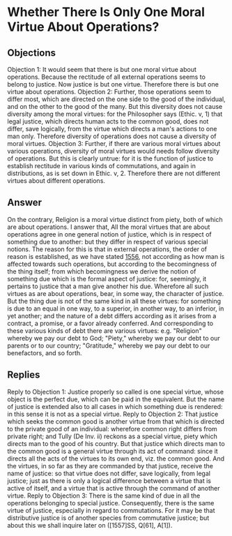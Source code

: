 # Whether There Is Only One Moral Virtue About Operations?
## Objections
Objection 1: It would seem that there is but one moral virtue about operations. Because the rectitude of all external operations seems to belong to justice. Now justice is but one virtue. Therefore there is but one virtue about operations.
Objection 2: Further, those operations seem to differ most, which are directed on the one side to the good of the individual, and on the other to the good of the many. But this diversity does not cause diversity among the moral virtues: for the Philosopher says (Ethic. v, 1) that legal justice, which directs human acts to the common good, does not differ, save logically, from the virtue which directs a man's actions to one man only. Therefore diversity of operations does not cause a diversity of moral virtues.
Objection 3: Further, if there are various moral virtues about various operations, diversity of moral virtues would needs follow diversity of operations. But this is clearly untrue: for it is the function of justice to establish rectitude in various kinds of commutations, and again in distributions, as is set down in Ethic. v, 2. Therefore there are not different virtues about different operations.
## Answer
On the contrary, Religion is a moral virtue distinct from piety, both of which are about operations.
I answer that, All the moral virtues that are about operations agree in one general notion of justice, which is in respect of something due to another: but they differ in respect of various special notions. The reason for this is that in external operations, the order of reason is established, as we have stated [1556](A[2]), not according as how man is affected towards such operations, but according to the becomingness of the thing itself; from which becomingness we derive the notion of something due which is the formal aspect of justice: for, seemingly, it pertains to justice that a man give another his due. Wherefore all such virtues as are about operations, bear, in some way, the character of justice. But the thing due is not of the same kind in all these virtues: for something is due to an equal in one way, to a superior, in another way, to an inferior, in yet another; and the nature of a debt differs according as it arises from a contract, a promise, or a favor already conferred. And corresponding to these various kinds of debt there are various virtues: e.g. "Religion" whereby we pay our debt to God; "Piety," whereby we pay our debt to our parents or to our country; "Gratitude," whereby we pay our debt to our benefactors, and so forth.
## Replies
Reply to Objection 1: Justice properly so called is one special virtue, whose object is the perfect due, which can be paid in the equivalent. But the name of justice is extended also to all cases in which something due is rendered: in this sense it is not as a special virtue.
Reply to Objection 2: That justice which seeks the common good is another virtue from that which is directed to the private good of an individual: wherefore common right differs from private right; and Tully (De Inv. ii) reckons as a special virtue, piety which directs man to the good of his country. But that justice which directs man to the common good is a general virtue through its act of command: since it directs all the acts of the virtues to its own end, viz. the common good. And the virtues, in so far as they are commanded by that justice, receive the name of justice: so that virtue does not differ, save logically, from legal justice; just as there is only a logical difference between a virtue that is active of itself, and a virtue that is active through the command of another virtue.
Reply to Objection 3: There is the same kind of due in all the operations belonging to special justice. Consequently, there is the same virtue of justice, especially in regard to commutations. For it may be that distributive justice is of another species from commutative justice; but about this we shall inquire later on ([1557]SS, Q[61], A[1]).